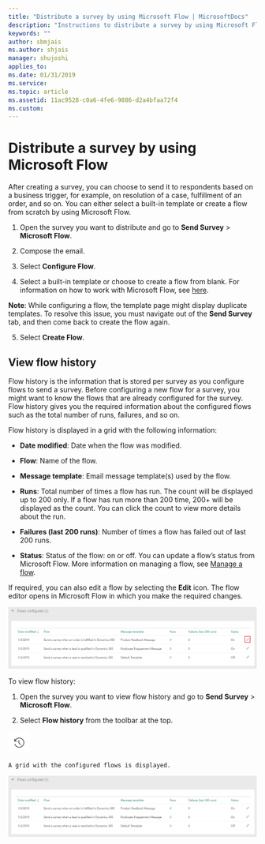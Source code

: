 ```yaml
---
title: "Distribute a survey by using Microsoft Flow | MicrosoftDocs"
description: "Instructions to distribute a survey by using Microsoft Flow"
keywords: ""
author: sbmjais
ms.author: shjais
manager: shujoshi
applies_to: 
ms.date: 01/31/2019
ms.service: 
ms.topic: article
ms.assetid: 11ac9528-c0a6-4fe6-9886-d2a4bfaa72f4
ms.custom: 
---
```

# Distribute a survey by using Microsoft Flow

After creating a survey, you can choose to send it to respondents based on a business trigger, for example, on resolution of a case, fulfillment of an order, and so on. You can either select a built-in template or create a flow from scratch by using Microsoft Flow.

1.  Open the survey you want to distribute and go to **Send Survey** &gt; **Microsoft Flow**.

2.  Compose the email.

3.  Select **Configure Flow**.

4.  Select a built-in template or choose to create a flow from blank. For information on how to work with Microsoft Flow, see [here](https://docs.microsoft.com/en-us/flow/get-started-logic-template).  

 **Note**: While configuring a flow, the template page might display duplicate templates. To resolve this issue, you must navigate out of the **Send Survey** tab, and then come back to create the flow again.

5.  Select **Create Flow**.

## View flow history

Flow history is the information that is stored per survey as you configure flows to send a survey. Before configuring a new flow for a survey, you might want to know the flows that are already configured for the survey. Flow history gives you the required information about the configured flows such as the total number of runs, failures, and so on.

Flow history is displayed in a grid with the following information:

- **Date modified**: Date when the flow was modified.

- **Flow**: Name of the flow.

- **Message template**: Email message template(s) used by the flow.

- **Runs**: Total number of times a flow has run. The count will be displayed up to 200 only. If a flow has run more than 200 time, 200+ will be displayed as the count. You can click the count to view more details about the run.

- **Failures (last 200 runs)**: Number of times a flow has failed out of last 200 runs.

- **Status**: Status of the flow: on or off. You can update a flow’s status from Microsoft Flow. More information on managing a flow, see [Manage a flow](https://docs.microsoft.com/en-us/flow/get-started-logic-flow#manage-a-flow).  

If required, you can also edit a flow by selecting the **Edit** icon. The flow editor opens in Microsoft Flow in which you make the required changes.

![edit a flow](media/edit-flow.png "Edit a flow")  

To view flow history:

1.  Open the survey you want to view flow history and go to **Send Survey** &gt; **Microsoft Flow**.

2.  Select **Flow history** from the toolbar at the top.

 ![view flow history](media/view-flow-history.png "View flow history")  

    A grid with the configured flows is displayed.

 ![flow history details](media/flow-history-details.png "Flow history details")  

